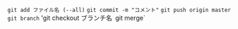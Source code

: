 `git add ファイル名 (--all)`
`git commit -m "コメント"`
`git push origin master`
`git branch`
'git checkout ブランチ名`
`git merge`
